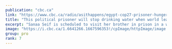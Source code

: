 ```yaml
---
publication: "cbc.ca"
link: "https://www.cbc.ca/radio/asithappens/egypt-cop27-prisoner-hunger-strike-1.6641173"
title: "This political prisoner will stop drinking water when world leaders arrive in Egypt | CBC Radio"
excerpt: "Sanaa Seif is scheduled to visit her brother in prison in a week and a half. But she fears that by then, it will already be too late."
image: "https://i.cbc.ca/1.6641266.1667596353!/cpImage/httpImage/image.jpg_gen/derivatives/16x9_620/egypt.jpg"
group: pro
rank: 7
---
```

